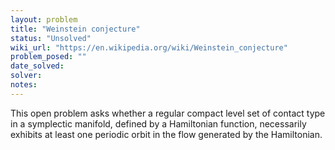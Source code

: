 ```yaml
---
layout: problem
title: "Weinstein conjecture"
status: "Unsolved"
wiki_url: "https://en.wikipedia.org/wiki/Weinstein_conjecture"
problem_posed: ""
date_solved:
solver:
notes:
---
```

This open problem asks whether a regular compact level set of contact type in a symplectic manifold, defined by a Hamiltonian function, necessarily exhibits at least one periodic orbit in the flow generated by the Hamiltonian.